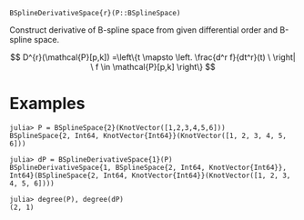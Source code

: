 ```
BSplineDerivativeSpace{r}(P::BSplineSpace)
```

Construct derivative of B-spline space from given differential order and B-spline space.

$$
D^{r}(\mathcal{P}[p,k])
=\left\{t \mapsto \left. \frac{d^r f}{dt^r}(t) \  \right| \ f \in \mathcal{P}[p,k] \right\}
$$

# Examples

```jldoctest
julia> P = BSplineSpace{2}(KnotVector([1,2,3,4,5,6]))
BSplineSpace{2, Int64, KnotVector{Int64}}(KnotVector([1, 2, 3, 4, 5, 6]))

julia> dP = BSplineDerivativeSpace{1}(P)
BSplineDerivativeSpace{1, BSplineSpace{2, Int64, KnotVector{Int64}}, Int64}(BSplineSpace{2, Int64, KnotVector{Int64}}(KnotVector([1, 2, 3, 4, 5, 6])))

julia> degree(P), degree(dP)
(2, 1)
```
